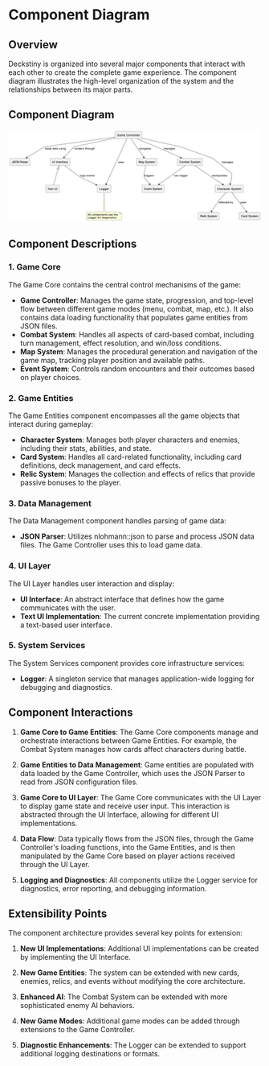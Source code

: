# Component Diagram

## Overview

Deckstiny is organized into several major components that interact with each other to create the complete game experience. The component diagram illustrates the high-level organization of the system and the relationships between its major parts.

## Component Diagram

![Component Diagram](component_diagram.png)

## Component Descriptions

### 1. Game Core

The Game Core contains the central control mechanisms of the game:

- **Game Controller**: Manages the game state, progression, and top-level flow between different game modes (menu, combat, map, etc.). It also contains data loading functionality that populates game entities from JSON files.
- **Combat System**: Handles all aspects of card-based combat, including turn management, effect resolution, and win/loss conditions.
- **Map System**: Manages the procedural generation and navigation of the game map, tracking player position and available paths.
- **Event System**: Controls random encounters and their outcomes based on player choices.

### 2. Game Entities

The Game Entities component encompasses all the game objects that interact during gameplay:

- **Character System**: Manages both player characters and enemies, including their stats, abilities, and state.
- **Card System**: Handles all card-related functionality, including card definitions, deck management, and card effects.
- **Relic System**: Manages the collection and effects of relics that provide passive bonuses to the player.

### 3. Data Management

The Data Management component handles parsing of game data:

- **JSON Parser**: Utilizes nlohmann::json to parse and process JSON data files. The Game Controller uses this to load game data.

### 4. UI Layer

The UI Layer handles user interaction and display:

- **UI Interface**: An abstract interface that defines how the game communicates with the user.
- **Text UI Implementation**: The current concrete implementation providing a text-based user interface.

### 5. System Services

The System Services component provides core infrastructure services:

- **Logger**: A singleton service that manages application-wide logging for debugging and diagnostics.

## Component Interactions

1. **Game Core to Game Entities**: The Game Core components manage and orchestrate interactions between Game Entities. For example, the Combat System manages how cards affect characters during battle.

2. **Game Entities to Data Management**: Game entities are populated with data loaded by the Game Controller, which uses the JSON Parser to read from JSON configuration files.

3. **Game Core to UI Layer**: The Game Core communicates with the UI Layer to display game state and receive user input. This interaction is abstracted through the UI Interface, allowing for different UI implementations.

4. **Data Flow**: Data typically flows from the JSON files, through the Game Controller's loading functions, into the Game Entities, and is then manipulated by the Game Core based on player actions received through the UI Layer.

5. **Logging and Diagnostics**: All components utilize the Logger service for diagnostics, error reporting, and debugging information.

## Extensibility Points

The component architecture provides several key points for extension:

1. **New UI Implementations**: Additional UI implementations can be created by implementing the UI Interface.

2. **New Game Entities**: The system can be extended with new cards, enemies, relics, and events without modifying the core architecture.

3. **Enhanced AI**: The Combat System can be extended with more sophisticated enemy AI behaviors.

4. **New Game Modes**: Additional game modes can be added through extensions to the Game Controller.

5. **Diagnostic Enhancements**: The Logger can be extended to support additional logging destinations or formats. 